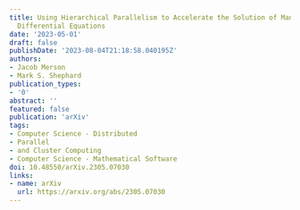 ```yaml
---
title: Using Hierarchical Parallelism to Accelerate the Solution of Many Small Partial
  Differential Equations
date: '2023-05-01'
draft: false
publishDate: '2023-08-04T21:18:58.040195Z'
authors:
- Jacob Merson
- Mark S. Shephard
publication_types:
- '0'
abstract: ''
featured: false
publication: 'arXiv'
tags:
- Computer Science - Distributed
- Parallel
- and Cluster Computing
- Computer Science - Mathematical Software
doi: 10.48550/arXiv.2305.07030
links:
- name: arXiv
  url: https://arxiv.org/abs/2305.07030
---
```


